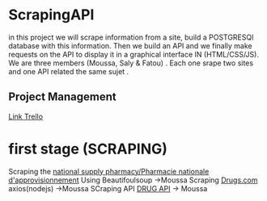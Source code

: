 # ScrapingAPI
in this project we will scrape information from a site, build a POSTGRESQl database with this information. Then we build an API and we finally make requests on the API to display it in a graphical interface IN (HTML/CSS/JS).
We are three members (Moussa, Saly & Fatou) . Each one srape two sites and one API related the same sujet .

## Project Management
[Link Trello](https://trello.com/b/T96MVz0R/conduite-de-projet)

# first stage (SCRAPING)
Scraping the [national supply pharmacy/Pharmacie nationale d'approvisionnement](https://www.pna.sn/) Using Beautifoulsoup ->Moussa
Scraping  [Drugs.com](https://www.drugs.com/) axios(nodejs) ->Moussa
SCraping API [DRUG API](https://rapidapi.com/rnelsomain/api/drug-info-and-price-history) -> Moussa

